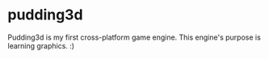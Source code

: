 pudding3d
=========

Pudding3d is my first cross-platform game engine. This engine's purpose is learning graphics. :)
